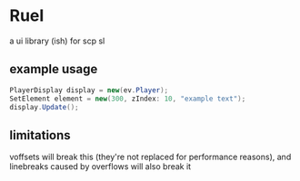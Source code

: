 # RueI
a ui library (ish) for scp sl
## example usage
```csharp
PlayerDisplay display = new(ev.Player);
SetElement element = new(300, zIndex: 10, "example text");
display.Update();
```
## limitations
voffsets will break this (they're not replaced for performance reasons), and linebreaks caused by overflows will also break it
